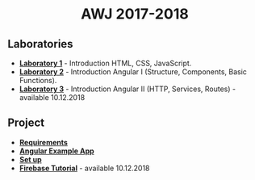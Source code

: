 <p align="center">
    <h1 align="center">
        AWJ 2017-2018
    </h1>
</p>

## Laboratories

- **[Laboratory 1](docs/lab/lab1.md)** - Introduction HTML, CSS, JavaScript.
- **[Laboratory 2](docs/lab/lab2.md)** - Introduction Angular I (Structure, Components, Basic Functions).
- **[Laboratory 3](docs/lab/lab3.md)** - Introduction Angular II (HTTP, Services, Routes) - available 10.12.2018

## Project

- **[Requirements](docs/temaP.md)**
- **[Angular Example App](docs/exP.md)**
- **[Set up](docs/install.md)**
- **[Firebase Tutorial](docs/firebase.md)** - available 10.12.2018
